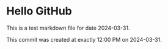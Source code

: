 # Hello GitHub
This is a test markdown file for date 2024-03-31.

This commit was created at exactly 12:00 PM on 2024-03-31.
